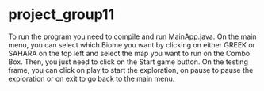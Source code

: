 # project_group11
To run the program you need to compile and run MainApp.java.
On the main menu, you can select which Biome you want by clicking on either GREEK or SAHARA on the top left and select the map you want to run on the Combo Box. Then, you just need to click on the Start game button.
On the testing frame, you can click on play to start the exploration, on pause to pause the exploration or on exit to go back to the main menu.

